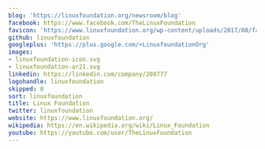 ```yaml
---
blog: 'https://linuxfoundation.org/newsroom/blog'
facebook: https://www.facebook.com/TheLinuxFoundation
favicon: 'https://www.linuxfoundation.org/wp-content/uploads/2017/08/favicon.png'
github: linuxfoundation
googleplus: 'https://plus.google.com/+LinuxfoundationOrg'
images:
- linuxfoundation-icon.svg
- linuxfoundation-ar21.svg
linkedin: https://linkedin.com/company/208777
logohandle: linuxfoundation
skipped: 0
sort: linuxfoundation
title: Linux Foundation
twitter: linuxfoundation
website: https://www.linuxfoundation.org/
wikipedia: https://en.wikipedia.org/wiki/Linux_Foundation
youtube: https://youtube.com/user/TheLinuxFoundation
---
```

